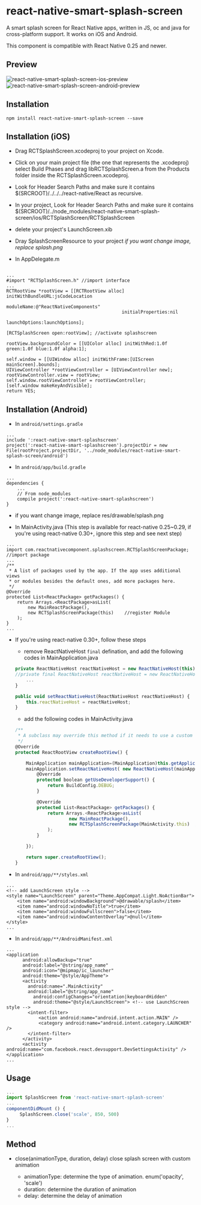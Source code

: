 # react-native-smart-splash-screen
A smart splash screen for React Native apps, written in JS, oc and java for cross-platform support.
It works on iOS and Android.

This component is compatible with React Native 0.25 and newer.

## Preview

![react-native-smart-splash-screen-ios-preview][1]
![react-native-smart-splash-screen-android-preview][2]

## Installation

```
npm install react-native-smart-splash-screen --save
```

## Installation (iOS)

* Drag RCTSplashScreen.xcodeproj to your project on Xcode.

* Click on your main project file (the one that represents the .xcodeproj) select Build Phases and drag libRCTSplashScreen.a from the Products folder inside the RCTSplashScreen.xcodeproj.

* Look for Header Search Paths and make sure it contains $(SRCROOT)/../../../react-native/React as recursive.

* In your project, Look for Header Search Paths and make sure it contains $(SRCROOT)/../node_modules/react-native-smart-splash-screen/ios/RCTSplashScreen/RCTSplashScreen

* delete your project's LaunchScreen.xib

* Dray SplashScreenResource to your project *if you want change image, replace splash.png*

* In AppDelegate.m

```

...
#import "RCTSplashScreen.h" //import interface
...
RCTRootView *rootView = [[RCTRootView alloc] initWithBundleURL:jsCodeLocation
                                                  moduleName:@"ReactNativeComponents"
                                           initialProperties:nil
                                               launchOptions:launchOptions];

[RCTSplashScreen open:rootView]; //activate splashscreen

rootView.backgroundColor = [[UIColor alloc] initWithRed:1.0f green:1.0f blue:1.0f alpha:1];

self.window = [[UIWindow alloc] initWithFrame:[UIScreen mainScreen].bounds];
UIViewController *rootViewController = [UIViewController new];
rootViewController.view = rootView;
self.window.rootViewController = rootViewController;
[self.window makeKeyAndVisible];
return YES;

```


## Installation (Android)

* In `android/settings.gradle`

```
...
include ':react-native-smart-splashscreen'
project(':react-native-smart-splashscreen').projectDir = new File(rootProject.projectDir, '../node_modules/react-native-smart-splash-screen/android')
```

* In `android/app/build.gradle`

```
...
dependencies {
    ...
    // From node_modules
    compile project(':react-native-smart-splashscreen')
}
```

* if you want change image, replace res/drawable/splash.png

* In MainActivity.java (This step is available for react-native 0.25~0.29, if you're using react-native 0.30+, ignore this step and see next step)

```
...
import com.reactnativecomponent.splashscreen.RCTSplashScreenPackage;    //import package
...
/**
 * A list of packages used by the app. If the app uses additional views
 * or modules besides the default ones, add more packages here.
 */
@Override
protected List<ReactPackage> getPackages() {
    return Arrays.<ReactPackage>asList(
        new MainReactPackage(),
        new RCTSplashScreenPackage(this)    //register Module
    );
}
...

```

* If you're using react-native 0.30+, follow these steps

    * remove ReactNativeHost `final` defination, and add the following codes in MainApplication.java

    ```js
    private ReactNativeHost reactNativeHost = new ReactNativeHost(this) {
    //private final ReactNativeHost reactNativeHost = new ReactNativeHost(this) {
        ...
    }

    public void setReactNativeHost(ReactNativeHost reactNativeHost) {
        this.reactNativeHost = reactNativeHost;
    }
    ```

    * add the following codes in MainActivity.java

    ```js
    /**
     * A subclass may override this method if it needs to use a custom {@link ReactRootView}.
     */
    @Override
    protected ReactRootView createRootView() {

        MainApplication mainApplication=(MainApplication)this.getApplication();
        mainApplication.setReactNativeHost( new ReactNativeHost(mainApplication) {
            @Override
            protected boolean getUseDeveloperSupport() {
                return BuildConfig.DEBUG;
            }

            @Override
            protected List<ReactPackage> getPackages() {
                return Arrays.<ReactPackage>asList(
                        new MainReactPackage(),
                        new RCTSplashScreenPackage(MainActivity.this)  //register Module
                );
            }

        });

        return super.createRootView();
    }
    ```

* In `android/app/**/styles.xml`

```
...
<!-- add LaunchScreen style -->
<style name="LaunchScreen" parent="Theme.AppCompat.Light.NoActionBar">
    <item name="android:windowBackground">@drawable/splash</item>
    <item name="android:windowNoTitle">true</item>
    <item name="android:windowFullscreen">false</item>
    <item name="android:windowContentOverlay">@null</item>
</style>
...
```

* In `android/app/**/AndroidManifest.xml`

```
...
<application
      android:allowBackup="true"
      android:label="@string/app_name"
      android:icon="@mipmap/ic_launcher"
      android:theme="@style/AppTheme">
      <activity
        android:name=".MainActivity"
        android:label="@string/app_name"
          android:configChanges="orientation|keyboardHidden"
          android:theme="@style/LaunchScreen"> <!-- use LaunchScreen style -->
        <intent-filter>
            <action android:name="android.intent.action.MAIN" />
            <category android:name="android.intent.category.LAUNCHER" />
        </intent-filter>
      </activity>
      <activity android:name="com.facebook.react.devsupport.DevSettingsActivity" />
</application>
...
```

## Usage

```js
...
import SplashScreen from 'react-native-smart-splash-screen'
...
componentDidMount () {
     SplashScreen.close('scale', 850, 500)
}
...

```

## Method

* close(animationType, duration, delay)
  close splash screen with custom animation

  * animationType: determine the type of animation. enum('opacity', 'scale')
  * duration: determine the duration of animation
  * delay: determine the delay of animation



[1]: http://cyqresig.github.io/img/react-native-smart-splash-screen-preview-ios-v1.0.0.gif
[2]: http://cyqresig.github.io/img/react-native-smart-splash-screen-preview-android-v1.0.3.gif